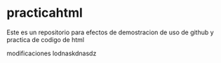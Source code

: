 # practicahtml
Este es un repositorio para efectos de demostracion de uso de github y practica de codigo de html
 
 modificaciones lodnaskdnasdz